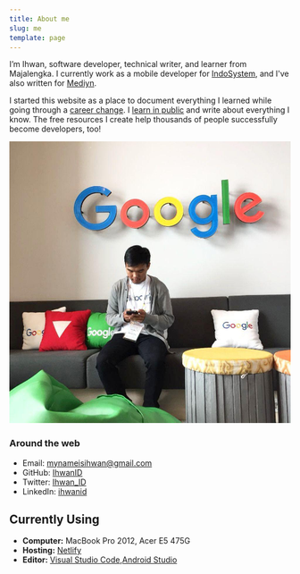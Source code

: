 ```yaml
---
title: About me
slug: me
template: page
---
```


I’m Ihwan,  software developer, technical writer, and learner from Majalengka. I currently work as a mobile developer for [IndoSystem](https://www.indosystem.com/), and I've also written for [Mediyn](https://www.medium.com/@IhwanID).

I started this website as a place to document everything I learned while going through a [career change](https://www.ihwan.id/how-i-made-a-career-change-into-software-development/). I [learn in public](/learn) and write about everything I know. The free resources I create help thousands of people successfully become developers, too! 



![Me](../images/me.jpg)

### Around the web

- Email: [mynameisihwan@gmail.com](mailto:mynameisihwan@gmail.com)
- GitHub: [IhwanID](https://github.com/IhwanID)
- Twitter: [Ihwan_ID](https://twitter.com/ihwan_id)
- LinkedIn: [ihwanid](https://linkedin.com/in/ihwanid)


## Currently Using

- **Computer:** MacBook Pro 2012, Acer E5 475G
- **Hosting:** [Netlify](https://netlify.com)
- **Editor:** [Visual Studio Code](https://code.visualstudio.com/),[Android Studio](https://developer.android.com/studio)